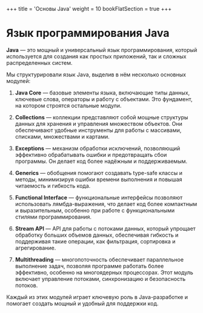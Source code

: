 +++
title = 'Основы Java'
weight = 10
bookFlatSection = true
+++

# Язык программирования Java

**Java** — это мощный и универсальный язык программирования, который используется для создания как простых приложений, так и сложных распределенных систем.

Мы структурировали язык Java, выделив в нём несколько основных модулей:

1. **Java Core** — базовые элементы языка, включающие типы данных, ключевые слова, операторы и работу с объектами. Это фундамент, на котором строятся остальные модули.
   
2. **Collections** — коллекции представляют собой мощные структуры данных для хранения и управления множеством объектов. Они обеспечивают удобные инструменты для работы с массивами, списками, множествами и картами.

3. **Exceptions** — механизм обработки исключений, позволяющий эффективно обрабатывать ошибки и предотвращать сбои программы. Он делает код более надёжным и поддерживаемым.

4. **Generics** — обобщения помогают создавать type-safe классы и методы, минимизируя ошибки времени выполнения и повышая читаемость и гибкость кода.

5. **Functional Interface** — функциональные интерфейсы позволяют использовать лямбда-выражения, что делает код более компактным и выразительным, особенно при работе с функциональными стилями программирования.

6. **Stream API** — API для работы с потоками данных, который упрощает обработку больших объемов данных, обеспечивая гибкость и поддерживая такие операции, как фильтрация, сортировка и агрегирование.

7. **Multithreading** — многопоточность обеспечивает параллельное выполнение задач, позволяя программе работать более эффективно, особенно на многоядерных процессорах. Этот модуль включает управление потоками, синхронизацию и безопасность потоков.

Каждый из этих модулей играет ключевую роль в Java-разработке и помогает создать мощный и удобный для поддержки код.

